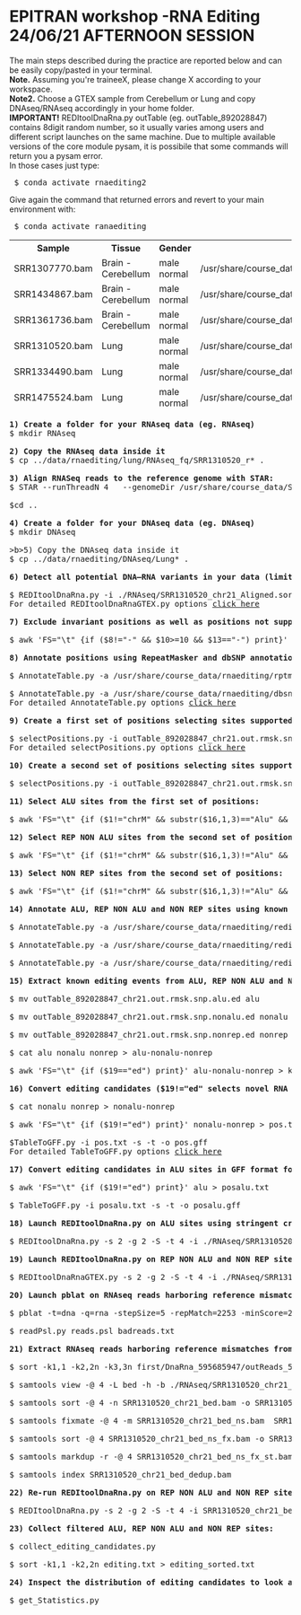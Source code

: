 # EPITRAN workshop -RNA Editing 24/06/21 AFTERNOON SESSION
<p> 
The main steps described during the practice are reported below and can be easily copy/pasted in your terminal.<br>
<b>Note.</b> Assuming you're traineeX, please change X according to your workspace.<br>
<b>Note2.</b> Choose a GTEX sample from Cerebellum or Lung and copy DNAseq/RNAseq accordingly in your home folder.<br>
<b>IMPORTANT!</b> REDItoolDnaRna.py outTable (eg. outTable_892028847) contains 8digit random number, so it usually varies among users and different script launches on the same machine.
Due to multiple available versions of the core module pysam, it is possibile that some commands will return you a pysam error. <br>
In those cases just type:
<pre> $ conda activate rnaediting2 </pre>
Give again the command that returned errors and revert to your main environment with: <br>
<pre> $ conda activate ranaediting </pre>
  
<table>
<thead>
<th>Sample</th>
<th>Tissue</th>
<th>Gender</th>
<th>Path</th>
<tr>
<td>SRR1307770.bam</td>
<td>Brain - Cerebellum</td>
<td>male normal</td> 
<td>/usr/share/course_data/rnaediting/cerebellum/RNAseq_fq</td>
</tr>
<tr>
<td>SRR1434867.bam</td>
<td>Brain - Cerebellum</td>
<td>male normal</td>
<td>/usr/share/course_data/rnaediting/cerebellum/RNAseq_fq</td>
</tr>
<tr>
<td>SRR1361736.bam</td>
<td>Brain - Cerebellum</td>
<td>male normal</td>
<td>/usr/share/course_data/rnaediting/cerebellum/RNAseq_fq</td>
</tr>
<tr>
<td>SRR1310520.bam</td>
<td>Lung</td>
<td>male normal</td>
<td>/usr/share/course_data/rnaediting/lung/RNAseq_fq</td>
</tr>
<tr>
<td>SRR1334490.bam</td>
<td>Lung</td>
<td>male normal</td>
<td>/usr/share/course_data/rnaediting/lung/RNAseq_fq</td>
</tr>
<tr>
<td>SRR1475524.bam</td>
<td>Lung</td>
<td>male normal</td>
<td>/usr/share/course_data/rnaediting/lung/RNAseq_fq</td>
</tr>
</thead>
</table>
</p>

<pre>
<b>1) Create a folder for your RNAseq data (eg. RNAseq)</b>
$ mkdir RNAseq

<b>2) Copy the RNAseq data inside it</b>
$ cp ../data/rnaediting/lung/RNAseq_fq/SRR1310520_r* .

<b>3) Align RNASeq reads to the reference genome with STAR:</b>
$ STAR --runThreadN 4   --genomeDir /usr/share/course_data/STAR_genome_index_ucsc/   --genomeLoad NoSharedMemory   --readFilesIn ./SRR1310520_r1.fastq.gz   ./SRR1310520_r2.fastq.gz  --readFilesCommand zcat  --outFileNamePrefix SRR1310520_chr21_   --outReadsUnmapped Fastx   --outSAMtype BAM   SortedByCoordinate      --outSAMstrandField intronMotif   --outSAMattributes All      --outFilterType BySJout   --outFilterMultimapNmax 1  --outFilterMismatchNmax 999   --outFilterMismatchNoverLmax 0.04   --alignIntronMin 20   --alignIntronMax 1000000  --alignMatesGapMax 1000000   --alignSJoverhangMin 8   --alignSJDBoverhangMin 1

$cd ..

<b>4) Create a folder for your DNAseq data (eg. DNAseq)</b>
$ mkdir DNAseq

>b>5) Copy the DNAseq data inside it</b>
$ cp ../data/rnaediting/DNAseq/Lung* .

<b>6) Detect all potential DNA–RNA variants in your data (limited to chromosome 21) using the REDItoolDnaRNA.py script:</b>

$ REDItoolDnaRna.py -i ./RNAseq/SRR1310520_chr21_Aligned.sortedByCoord.out.bam -j ./DNAseq/Lung_sorted.bam -o editing -f /usr/share/course_data/rnaediting/hg19ref/GRCh37.primary_assembly.genome.fa  -c1,1 -m30,255 -v1 -q30,30 -e -n0.0 -N0.0 -u -l -p -s2 -g2  -S -Y chr21:1-48129895
For detailed REDItoolDnaRnaGTEX.py options <a href="https://github.com/BioinfoUNIBA/REDItools/blob/master/README_1.md#reditooldnarna-py">click here</a>

<b>7) Exclude invariant positions as well as positions not supported by ≥10 WGS reads:</b>

$ awk 'FS="\t" {if ($8!="-" && $10>=10 && $13=="-") print}' editing/DnaRna_892028847/outTable_892028847 > outTable_892028847_chr21.out

<b>8) Annotate positions using RepeatMasker and dbSNP annotations:</b>

$ AnnotateTable.py -a /usr/share/course_data/rnaediting/rptmsk/rmsk_chr21.sorted.gtf.gz -n rmsk -i outTable_892028847_chr21.out -o outTable_892028847_chr21.out.rmsk -u

$ AnnotateTable.py -a /usr/share/course_data/rnaediting/dbsnp/snp151_chr21.sorted.gtf.gz -n snp151 -n snp151 -i outTable_892028847_chr21.out.rmsk -o outTable_892028847_chr21.out.rmsk.snp -u
For detailed AnnotateTable.py options <a href="https://github.com/BioinfoUNIBA/REDItools/blob/master/README_1.md#annotatetable-py">click here</a>

<b>9) Create a first set of positions selecting sites supported by at least five RNAseq reads and a single mismatch:</b>

$ selectPositions.py -i outTable_892028847_chr21.out.rmsk.snp -c 5 -v 1 -f 0.0 -o outTable_892028847_chr21.out.rmsk.snp.sel1
For detailed selectPositions.py options <a href="https://github.com/BioinfoUNIBA/REDItools/blob/master/README_1.md#selectpositions-py">click here</a>

<b>10) Create a second set of positions selecting sites supported by ≥10 RNAseq reads, three mismatches and minimum editing frequency of 0.1: </b>

$ selectPositions.py -i outTable_892028847_chr21.out.rmsk.snp -c 10 -v 3 -f 0.1  -o outTable_892028847_chr21.out.rmsk.snp.sel2

<b>11) Select ALU sites from the first set of positions:</b>

$ awk 'FS="\t" {if ($1!="chrM" && substr($16,1,3)=="Alu" && $17=="-" && $8!="-" && $10>=10 && $13=="-") print}' outTable_892028847_chr21.out.rmsk.snp.sel1 > outTable_892028847_chr21.out.rmsk.snp.alu

<b>12) Select REP NON ALU sites from the second set of positions, excluding sites in Simple repeats or Low complexity regions:</b>

$ awk 'FS="\t" {if ($1!="chrM" && substr($16,1,3)!="Alu" && $15!="-" && $15!="Simple_repeat" && $15!="Low_complexity" && $17=="-" && $8!="-" && $10>=10 && $14<=0.05 && $9>=0.1) print}' outTable_892028847_chr21.out.rmsk.snp.sel2 > outTable_892028847_chr21.out.rmsk.snp.nonalu

<b>13) Select NON REP sites from the second set of positions:</b>

$ awk 'FS="\t" {if ($1!="chrM" && substr($16,1,3)!="Alu" && $15=="-" && $17=="-" && $8!="-" && $10>=10 && $14<=0.05 && $9>=0.1) print}' outTable_892028847_chr21.out.rmsk.snp.sel2 > outTable_892028847_chr21.out.rmsk.snp.nonrep

<b>14) Annotate ALU, REP NON ALU and NON REP sites using known editing events from REDIportal:</b>

$ AnnotateTable.py -a /usr/share/course_data/rnaediting/rediportal/atlas.gtf.gz -n ed -k R  -c 1 -i outTable_892028847_chr21.out.rmsk.snp.alu -o outTable_892028847_chr21.out.rmsk.snp.alu.ed -u

$ AnnotateTable.py -a /usr/share/course_data/rnaediting/rediportal/atlas.gtf.gz -n ed -k R  -c 1 -i outTable_892028847_chr21.out.rmsk.snp.nonalu -o outTable_892028847_chr21.out.rmsk.snp.nonalu.ed -u

$ AnnotateTable.py -a /usr/share/course_data/rnaediting/rediportal/atlas.gtf.gz -n ed -k R  -c 1 -i outTable_892028847_chr21.out.rmsk.snp.nonrep -o outTable_892028847_chr21.out.rmsk.snp.nonrep.ed -u

<b>15) Extract known editing events from ALU, REP NON ALU and NON REP sites:</b>

$ mv outTable_892028847_chr21.out.rmsk.snp.alu.ed alu

$ mv outTable_892028847_chr21.out.rmsk.snp.nonalu.ed nonalu

$ mv outTable_892028847_chr21.out.rmsk.snp.nonrep.ed nonrep

$ cat alu nonalu nonrep > alu-nonalu-nonrep

$ awk 'FS="\t" {if ($19=="ed") print}' alu-nonalu-nonrep > knownEditing 

<b>16) Convert editing candidates ($19!="ed" selects novel RNA editing events.) in REP NON ALU and NON REP sites in GFF format for further filtering:</b>

$ cat nonalu nonrep > nonalu-nonrep

$ awk 'FS="\t" {if ($19!="ed") print}' nonalu-nonrep > pos.txt

$TableToGFF.py -i pos.txt -s -t -o pos.gff
For detailed TableToGFF.py options <a href="https://github.com/BioinfoUNIBA/REDItools/blob/master/README_1.md#tabletogff-py-new-in-version-1-0-3">click here</a>

<b>17) Convert editing candidates in ALU sites in GFF format for further filtering:</b>

$ awk 'FS="\t" {if ($19!="ed") print}' alu > posalu.txt

$ TableToGFF.py -i posalu.txt -s -t -o posalu.gff

<b>18) Launch REDItoolDnaRna.py on ALU sites using stringent criteria to recover potential editing candidates:</b>

$ REDItoolDnaRna.py -s 2 -g 2 -S -t 4 -i ./RNAseq/SRR1310520_chr21_Aligned.sortedByCoord.out.bam -f /usr/share/course_data/rnaediting/hg19ref/GRCh37.primary_assembly.genome.fa -c 5,5 -q 30,30 -m 255,255 -O 5,5 -p -u -a 11-6 -l -v 1 -n 0.0 -e -T posalu.sorted.gff.gz -w /usr/share/course_data/rnaediting/Gencode_annotation/gencode.v30lift37.chr21.splicesites.txt -k /usr/share/course_data/rnaediting/hg19ref/nochr -R -o firstalu

<b>19) Launch REDItoolDnaRna.py on REP NON ALU and NON REP sites using stringent criteria to recover RNAseq reads harboring reference mismatches:</b>

$ REDItoolDnaRnaGTEX.py -s 2 -g 2 -S -t 4 -i ./RNAseq/SRR1310520_chr21_Aligned.sortedByCoord.out.bam -f /usr/share/course_data/rnaediting/hg19ref/GRCh37.primary_assembly.genome.fa -c 10,10 -q 30,30 -m 255,255 -O 5,5 -p -u -a 11-6 -l -v 3 -n 0.1 -e -T pos.sorted.gff.gz -w /usr/share/course_data/rnaediting/Gencode_annotation/gencode.v30lift37.chr21.splicesites.txt -k /usr/share/course_data/rnaediting/hg19ref/nochr --reads -R --addP -o first

<b>20) Launch pblat on RNAseq reads harboring reference mismatches from previous step and select multimapping reads:</b>

$ pblat -t=dna -q=rna -stepSize=5 -repMatch=2253 -minScore=20 -minIdentity=0 /usr/share/course_data/rnaediting/hg19ref/GRCh37.primary_assembly.genome.fa first/DnaRna_304977045/outReads_304977045 reads.psl

$ readPsl.py reads.psl badreads.txt

<b>21) Extract RNAseq reads harboring reference mismatches from Step 19 and remove duplicates:</b>
  
$ sort -k1,1 -k2,2n -k3,3n first/DnaRna_595685947/outReads_595685947 | mergeBed > bed 

$ samtools view -@ 4 -L bed -h -b ./RNAseq/SRR1310520_chr21_Aligned.sortedByCoord.out.bam > SRR1310520_chr21_bed.bam

$ samtools sort -@ 4 -n SRR1310520_chr21_bed.bam -o SRR1310520_chr21_bed_ns.bam 

$ samtools fixmate -@ 4 -m SRR1310520_chr21_bed_ns.bam  SRR1310520_chr21_bed_ns_fx.bam 

$ samtools sort -@ 4 SRR1310520_chr21_bed_ns_fx.bam -o SRR1310520_chr21_bed_ns_fx_st.bam

$ samtools markdup -r -@ 4 SRR1310520_chr21_bed_ns_fx_st.bam SRR1310520_chr21_bed_dedup.bam

$ samtools index SRR1310520_chr21_bed_dedup.bam

<b>22) Re-run REDItoolDnaRna.py on REP NON ALU and NON REP sites using stringent criteria, deduplicated reads and mis-mapping info:</b>

$ REDItoolDnaRna.py -s 2 -g 2 -S -t 4 -i SRR1310520_chr21_bed_dedup.bam -f /usr/share/course_data/rnaediting/hg19ref/GRCh37.primary_assembly.genome.fa -c 10,10 -q 30,30 -m 255,255 -O 5,5 -p -u -a 11-6 -l -v 3 -n 0.1 -e -T pos.sorted.gff.gz -w /usr/share/course_data/rnaediting/Gencode_annotation/gencode.v30lift37.chr21.splicesites.txt -R -k /usr/share/course_data/rnaediting/hg19ref/nochr -b badreads.txt --rmIndels -o second
  
<b>23) Collect filtered ALU, REP NON ALU and NON REP sites:</b>

$ collect_editing_candidates.py

$ sort -k1,1 -k2,2n editing.txt > editing_sorted.txt

<b>24) Inspect the distribution of editing candidates to look at A-to-I enrichment: </b>

$ get_Statistics.py
  
